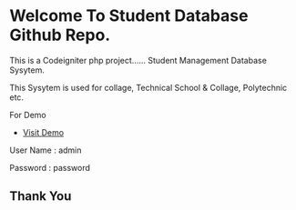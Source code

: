 # Welcome To Student Database Github Repo.
This is a Codeigniter php project......
Student Management Database Sysytem.


This Sysytem is used for collage, Technical School & Collage, Polytechnic etc.

For Demo 
* [Visit Demo](http://demos.msar.ml/students-db/)

User Name : admin

Password : password


## Thank You
